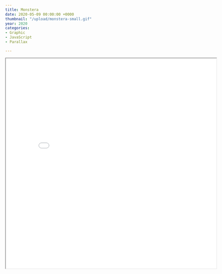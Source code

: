 ```yaml
---
title: Monstera
date: 2020-05-09 00:00:00 +0000
thumbnail: "/upload/monstera-small.gif"
year: 2020
categories:
- Graphic
- JavaScript
- Parallax

---
```


<iframe width="680" height="680" scrolling="no" src="/upload/monstera-parallax/index.html"> </iframe>
